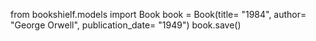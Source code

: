 from bookshielf.models import Book
book = Book(title= "1984", author= "George Orwell", publication_date= "1949")
book.save()